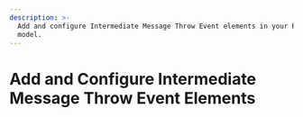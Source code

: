 ```yaml
---
description: >-
  Add and configure Intermediate Message Throw Event elements in your Process
  model.
---
```


# Add and Configure Intermediate Message Throw Event Elements

